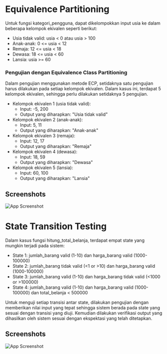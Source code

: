 
# Equivalence Partitioning

Untuk fungsi kategori_pengguna, dapat dikelompokkan input usia ke dalam beberapa kelompok ekivalen seperti berikut:



 - Usia tidak valid: usia < 0 atau usia > 100
 - Anak-anak: 0 <= usia < 12
 - Remaja: 12 <= usia < 18
 - Dewasa: 18 <= usia < 60
 - Lansia: usia >= 60
 
 ### Pengujian dengan Equivalence Class Partitioning

Dalam pengujian menggunakan metode ECP, setidaknya satu pengujian harus dilakukan pada setiap kelompok ekivalen. Dalam kasus ini, terdapat 5 kelompok ekivalen, sehingga perlu dilakukan setidaknya 5 pengujian.

- Kelompok ekivalen 1 (usia tidak valid):
    - Input: -5, 200
    - Output yang diharapkan: "Usia tidak valid"
- Kelompok ekivalen 2 (anak-anak):
    - Input: 5, 11
    - Output yang diharapkan: "Anak-anak"
- Kelompok ekivalen 3 (remaja):
    - Input: 12, 17
    - Output yang diharapkan: "Remaja"
- Kelompok ekivalen 4 (dewasa):
    - Input: 18, 59
    - Output yang diharapkan: "Dewasa"
- Kelompok ekivalen 5 (lansia):
    - Input: 60, 100
    - Output yang diharapkan: "Lansia"


## Screenshots
![App Screenshot](https://i.postimg.cc/VNP3sZyK/ecp.png)

# State Transition Testing

Dalam kasus fungsi hitung_total_belanja, terdapat empat state yang mungkin terjadi pada sistem:

- State 1: jumlah_barang valid (1-10) dan harga_barang valid (1000-100000)
- State 2: jumlah_barang tidak valid (<1 or >10) dan harga_barang valid (1000-100000)
- State 3: jumlah_barang valid (1-10) dan harga_barang tidak valid (<1000 or >100000)
- State 4: jumlah_barang valid (1-10) dan harga_barang valid (1000-100000) dan total_belanja < 500000

Untuk menguji setiap transisi antar state, dilakukan pengujian dengan memberikan nilai input yang tepat sehingga sistem berada pada state yang sesuai dengan transisi yang diuji. Kemudian dilakukan verifikasi output yang dihasilkan oleh sistem sesuai dengan ekspektasi yang telah ditetapkan.


## Screenshots
![App Screenshot](https://i.postimg.cc/mD4x2X9b/stt.png)
